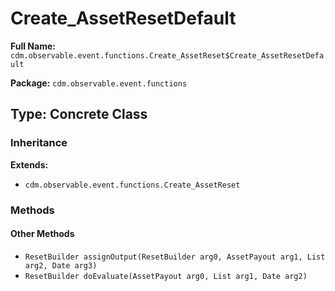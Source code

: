 # Create_AssetResetDefault

**Full Name:** `cdm.observable.event.functions.Create_AssetReset$Create_AssetResetDefault`

**Package:** `cdm.observable.event.functions`

## Type: Concrete Class

### Inheritance

**Extends:**
- `cdm.observable.event.functions.Create_AssetReset`

### Methods

#### Other Methods

- `ResetBuilder assignOutput(ResetBuilder arg0, AssetPayout arg1, List arg2, Date arg3)`
- `ResetBuilder doEvaluate(AssetPayout arg0, List arg1, Date arg2)`


